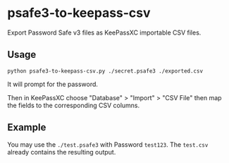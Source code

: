 # psafe3-to-keepass-csv

Export Password Safe v3 files as KeePassXC importable CSV files.

## Usage

```
python psafe3-to-keepass-csv.py ./secret.psafe3 ./exported.csv
```

It will prompt for the password.

Then in KeePassXC choose "Database" > "Import" > "CSV File" then map the fields to the corresponding CSV columns.

## Example

You may use the `./test.psafe3` with Password `test123`. The `test.csv` already contains the resulting output.
